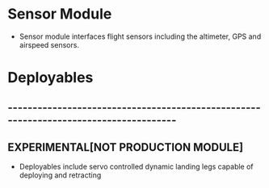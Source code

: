 # Sensor Module

* Sensor module interfaces flight sensors including the altimeter, GPS and airspeed sensors.

# Deployables

## -------------------------------------------------------------------------------------

## EXPERIMENTAL[NOT PRODUCTION MODULE]

* Deployables include servo controlled dynamic landing legs capable of deploying and retracting

